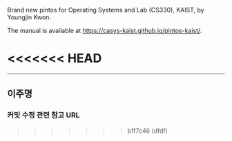 Brand new pintos for Operating Systems and Lab (CS330), KAIST, by Youngjin Kwon.

The manual is available at https://casys-kaist.github.io/pintos-kaist/.


<<<<<<< HEAD
=======

---
## 이주명
### 커밋 수정 관련 참고 URL
>>>>>>> b1f7c46 (dfdf)
